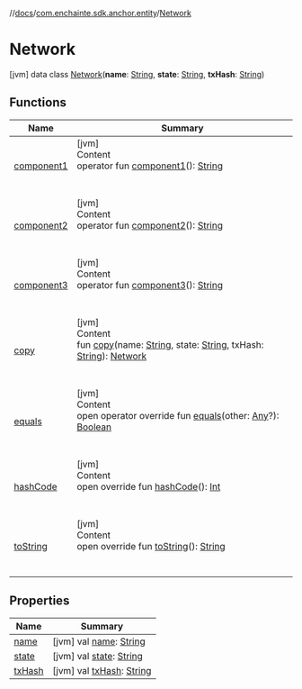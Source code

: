 //[docs](../../index.md)/[com.enchainte.sdk.anchor.entity](../index.md)/[Network](index.md)



# Network  
 [jvm] data class [Network](index.md)(**name**: [String](https://kotlinlang.org/api/latest/jvm/stdlib/kotlin/-string/index.html), **state**: [String](https://kotlinlang.org/api/latest/jvm/stdlib/kotlin/-string/index.html), **txHash**: [String](https://kotlinlang.org/api/latest/jvm/stdlib/kotlin/-string/index.html))   


## Functions  
  
|  Name|  Summary| 
|---|---|
| <a name="com.enchainte.sdk.anchor.entity/Network/component1/#/PointingToDeclaration/"></a>[component1](component1.md)| <a name="com.enchainte.sdk.anchor.entity/Network/component1/#/PointingToDeclaration/"></a>[jvm]  <br>Content  <br>operator fun [component1](component1.md)(): [String](https://kotlinlang.org/api/latest/jvm/stdlib/kotlin/-string/index.html)  <br><br><br>
| <a name="com.enchainte.sdk.anchor.entity/Network/component2/#/PointingToDeclaration/"></a>[component2](component2.md)| <a name="com.enchainte.sdk.anchor.entity/Network/component2/#/PointingToDeclaration/"></a>[jvm]  <br>Content  <br>operator fun [component2](component2.md)(): [String](https://kotlinlang.org/api/latest/jvm/stdlib/kotlin/-string/index.html)  <br><br><br>
| <a name="com.enchainte.sdk.anchor.entity/Network/component3/#/PointingToDeclaration/"></a>[component3](component3.md)| <a name="com.enchainte.sdk.anchor.entity/Network/component3/#/PointingToDeclaration/"></a>[jvm]  <br>Content  <br>operator fun [component3](component3.md)(): [String](https://kotlinlang.org/api/latest/jvm/stdlib/kotlin/-string/index.html)  <br><br><br>
| <a name="com.enchainte.sdk.anchor.entity/Network/copy/#kotlin.String#kotlin.String#kotlin.String/PointingToDeclaration/"></a>[copy](copy.md)| <a name="com.enchainte.sdk.anchor.entity/Network/copy/#kotlin.String#kotlin.String#kotlin.String/PointingToDeclaration/"></a>[jvm]  <br>Content  <br>fun [copy](copy.md)(name: [String](https://kotlinlang.org/api/latest/jvm/stdlib/kotlin/-string/index.html), state: [String](https://kotlinlang.org/api/latest/jvm/stdlib/kotlin/-string/index.html), txHash: [String](https://kotlinlang.org/api/latest/jvm/stdlib/kotlin/-string/index.html)): [Network](index.md)  <br><br><br>
| <a name="kotlin/Any/equals/#kotlin.Any?/PointingToDeclaration/"></a>[equals](../../com.enchainte.sdk.shared.entity.exception/-invalid-argument-exception/index.md#%5Bkotlin%2FAny%2Fequals%2F%23kotlin.Any%3F%2FPointingToDeclaration%2F%5D%2FFunctions%2F-1167322141)| <a name="kotlin/Any/equals/#kotlin.Any?/PointingToDeclaration/"></a>[jvm]  <br>Content  <br>open operator override fun [equals](../../com.enchainte.sdk.shared.entity.exception/-invalid-argument-exception/index.md#%5Bkotlin%2FAny%2Fequals%2F%23kotlin.Any%3F%2FPointingToDeclaration%2F%5D%2FFunctions%2F-1167322141)(other: [Any](https://kotlinlang.org/api/latest/jvm/stdlib/kotlin/-any/index.html)?): [Boolean](https://kotlinlang.org/api/latest/jvm/stdlib/kotlin/-boolean/index.html)  <br><br><br>
| <a name="kotlin/Any/hashCode/#/PointingToDeclaration/"></a>[hashCode](../../com.enchainte.sdk.shared.entity.exception/-invalid-argument-exception/index.md#%5Bkotlin%2FAny%2FhashCode%2F%23%2FPointingToDeclaration%2F%5D%2FFunctions%2F-1167322141)| <a name="kotlin/Any/hashCode/#/PointingToDeclaration/"></a>[jvm]  <br>Content  <br>open override fun [hashCode](../../com.enchainte.sdk.shared.entity.exception/-invalid-argument-exception/index.md#%5Bkotlin%2FAny%2FhashCode%2F%23%2FPointingToDeclaration%2F%5D%2FFunctions%2F-1167322141)(): [Int](https://kotlinlang.org/api/latest/jvm/stdlib/kotlin/-int/index.html)  <br><br><br>
| <a name="kotlin/Any/toString/#/PointingToDeclaration/"></a>[toString](../../com.enchainte.sdk.shared.entity.exception/-invalid-argument-exception/index.md#%5Bkotlin%2FAny%2FtoString%2F%23%2FPointingToDeclaration%2F%5D%2FFunctions%2F-1167322141)| <a name="kotlin/Any/toString/#/PointingToDeclaration/"></a>[jvm]  <br>Content  <br>open override fun [toString](../../com.enchainte.sdk.shared.entity.exception/-invalid-argument-exception/index.md#%5Bkotlin%2FAny%2FtoString%2F%23%2FPointingToDeclaration%2F%5D%2FFunctions%2F-1167322141)(): [String](https://kotlinlang.org/api/latest/jvm/stdlib/kotlin/-string/index.html)  <br><br><br>


## Properties  
  
|  Name|  Summary| 
|---|---|
| <a name="com.enchainte.sdk.anchor.entity/Network/name/#/PointingToDeclaration/"></a>[name](name.md)| <a name="com.enchainte.sdk.anchor.entity/Network/name/#/PointingToDeclaration/"></a> [jvm] val [name](name.md): [String](https://kotlinlang.org/api/latest/jvm/stdlib/kotlin/-string/index.html)   <br>
| <a name="com.enchainte.sdk.anchor.entity/Network/state/#/PointingToDeclaration/"></a>[state](state.md)| <a name="com.enchainte.sdk.anchor.entity/Network/state/#/PointingToDeclaration/"></a> [jvm] val [state](state.md): [String](https://kotlinlang.org/api/latest/jvm/stdlib/kotlin/-string/index.html)   <br>
| <a name="com.enchainte.sdk.anchor.entity/Network/txHash/#/PointingToDeclaration/"></a>[txHash](tx-hash.md)| <a name="com.enchainte.sdk.anchor.entity/Network/txHash/#/PointingToDeclaration/"></a> [jvm] val [txHash](tx-hash.md): [String](https://kotlinlang.org/api/latest/jvm/stdlib/kotlin/-string/index.html)   <br>


